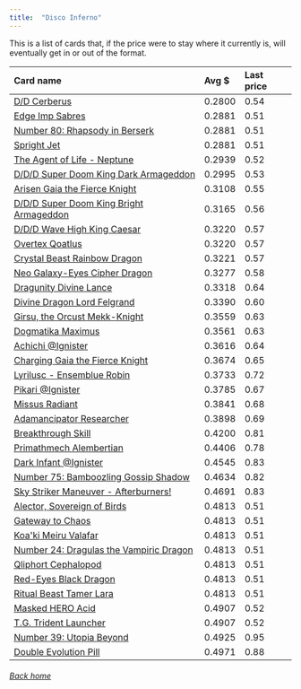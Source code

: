 ```yaml
---
title:  "Disco Inferno"
---
```


This is a list of cards that, if the price were to stay where it currently is, will eventually get in or out of the format.

| Card name | Avg $ | Last price |
| :-- | :-- | :-- |
[D/D Cerberus](https://db.ygoprodeck.com/card/?search=D/D%20Cerberus) | 0.2800 | 0.54 |
[Edge Imp Sabres](https://db.ygoprodeck.com/card/?search=Edge%20Imp%20Sabres) | 0.2881 | 0.51 |
[Number 80: Rhapsody in Berserk](https://db.ygoprodeck.com/card/?search=Number%2080:%20Rhapsody%20in%20Berserk) | 0.2881 | 0.51 |
[Spright Jet](https://db.ygoprodeck.com/card/?search=Spright%20Jet) | 0.2881 | 0.51 |
[The Agent of Life - Neptune](https://db.ygoprodeck.com/card/?search=The%20Agent%20of%20Life%20-%20Neptune) | 0.2939 | 0.52 |
[D/D/D Super Doom King Dark Armageddon](https://db.ygoprodeck.com/card/?search=D/D/D%20Super%20Doom%20King%20Dark%20Armageddon) | 0.2995 | 0.53 |
[Arisen Gaia the Fierce Knight](https://db.ygoprodeck.com/card/?search=Arisen%20Gaia%20the%20Fierce%20Knight) | 0.3108 | 0.55 |
[D/D/D Super Doom King Bright Armageddon](https://db.ygoprodeck.com/card/?search=D/D/D%20Super%20Doom%20King%20Bright%20Armageddon) | 0.3165 | 0.56 |
[D/D/D Wave High King Caesar](https://db.ygoprodeck.com/card/?search=D/D/D%20Wave%20High%20King%20Caesar) | 0.3220 | 0.57 |
[Overtex Qoatlus](https://db.ygoprodeck.com/card/?search=Overtex%20Qoatlus) | 0.3220 | 0.57 |
[Crystal Beast Rainbow Dragon](https://db.ygoprodeck.com/card/?search=Crystal%20Beast%20Rainbow%20Dragon) | 0.3221 | 0.57 |
[Neo Galaxy-Eyes Cipher Dragon](https://db.ygoprodeck.com/card/?search=Neo%20Galaxy-Eyes%20Cipher%20Dragon) | 0.3277 | 0.58 |
[Dragunity Divine Lance](https://db.ygoprodeck.com/card/?search=Dragunity%20Divine%20Lance) | 0.3318 | 0.64 |
[Divine Dragon Lord Felgrand](https://db.ygoprodeck.com/card/?search=Divine%20Dragon%20Lord%20Felgrand) | 0.3390 | 0.60 |
[Girsu, the Orcust Mekk-Knight](https://db.ygoprodeck.com/card/?search=Girsu,%20the%20Orcust%20Mekk-Knight) | 0.3559 | 0.63 |
[Dogmatika Maximus](https://db.ygoprodeck.com/card/?search=Dogmatika%20Maximus) | 0.3561 | 0.63 |
[Achichi @Ignister](https://db.ygoprodeck.com/card/?search=Achichi%20@Ignister) | 0.3616 | 0.64 |
[Charging Gaia the Fierce Knight](https://db.ygoprodeck.com/card/?search=Charging%20Gaia%20the%20Fierce%20Knight) | 0.3674 | 0.65 |
[Lyrilusc - Ensemblue Robin](https://db.ygoprodeck.com/card/?search=Lyrilusc%20-%20Ensemblue%20Robin) | 0.3733 | 0.72 |
[Pikari @Ignister](https://db.ygoprodeck.com/card/?search=Pikari%20@Ignister) | 0.3785 | 0.67 |
[Missus Radiant](https://db.ygoprodeck.com/card/?search=Missus%20Radiant) | 0.3841 | 0.68 |
[Adamancipator Researcher](https://db.ygoprodeck.com/card/?search=Adamancipator%20Researcher) | 0.3898 | 0.69 |
[Breakthrough Skill](https://db.ygoprodeck.com/card/?search=Breakthrough%20Skill) | 0.4200 | 0.81 |
[Primathmech Alembertian](https://db.ygoprodeck.com/card/?search=Primathmech%20Alembertian) | 0.4406 | 0.78 |
[Dark Infant @Ignister](https://db.ygoprodeck.com/card/?search=Dark%20Infant%20@Ignister) | 0.4545 | 0.83 |
[Number 75: Bamboozling Gossip Shadow](https://db.ygoprodeck.com/card/?search=Number%2075:%20Bamboozling%20Gossip%20Shadow) | 0.4634 | 0.82 |
[Sky Striker Maneuver - Afterburners!](https://db.ygoprodeck.com/card/?search=Sky%20Striker%20Maneuver%20-%20Afterburners!) | 0.4691 | 0.83 |
[Alector, Sovereign of Birds](https://db.ygoprodeck.com/card/?search=Alector,%20Sovereign%20of%20Birds) | 0.4813 | 0.51 |
[Gateway to Chaos](https://db.ygoprodeck.com/card/?search=Gateway%20to%20Chaos) | 0.4813 | 0.51 |
[Koa'ki Meiru Valafar](https://db.ygoprodeck.com/card/?search=Koa'ki%20Meiru%20Valafar) | 0.4813 | 0.51 |
[Number 24: Dragulas the Vampiric Dragon](https://db.ygoprodeck.com/card/?search=Number%2024:%20Dragulas%20the%20Vampiric%20Dragon) | 0.4813 | 0.51 |
[Qliphort Cephalopod](https://db.ygoprodeck.com/card/?search=Qliphort%20Cephalopod) | 0.4813 | 0.51 |
[Red-Eyes Black Dragon](https://db.ygoprodeck.com/card/?search=Red-Eyes%20Black%20Dragon) | 0.4813 | 0.51 |
[Ritual Beast Tamer Lara](https://db.ygoprodeck.com/card/?search=Ritual%20Beast%20Tamer%20Lara) | 0.4813 | 0.51 |
[Masked HERO Acid](https://db.ygoprodeck.com/card/?search=Masked%20HERO%20Acid) | 0.4907 | 0.52 |
[T.G. Trident Launcher](https://db.ygoprodeck.com/card/?search=T.G.%20Trident%20Launcher) | 0.4907 | 0.52 |
[Number 39: Utopia Beyond](https://db.ygoprodeck.com/card/?search=Number%2039:%20Utopia%20Beyond) | 0.4925 | 0.95 |
[Double Evolution Pill](https://db.ygoprodeck.com/card/?search=Double%20Evolution%20Pill) | 0.4971 | 0.88 |

###### [Back home](index)